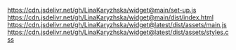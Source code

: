 https://cdn.jsdelivr.net/gh/LinaKaryzhska/widget@main/set-up.js
https://cdn.jsdelivr.net/gh/LinaKaryzhska/widget@main/dist/index.html
https://cdn.jsdelivr.net/gh/LinaKaryzhska/widget@latest/dist/assets/main.js
https://cdn.jsdelivr.net/gh/LinaKaryzhska/widget@latest/dist/assets/styles.css
